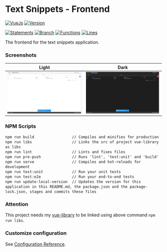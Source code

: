 # Text Snippets - Frontend

[![VueJs](https://img.shields.io/badge/Frontend-VueJs-green.svg)](https://vuejs.org/)
[![Version](https://img.shields.io/badge/Version-20.10.04--0-blue.svg)](./src/)

[![Statements](https://img.shields.io/badge/Statements-79.64%25-yellow.svg)](./tests/unit/)
[![Branch](https://img.shields.io/badge/Branch-23.08%25-yellow.svg)](./tests/unit/)
[![Functions](https://img.shields.io/badge/Functions-70.31%25-yellow.svg)](./tests/unit/)
[![Lines](https://img.shields.io/badge/Lines-79.25%25-yellow.svg)](./tests/unit/)

The frontend for the text snippets application.

### Screenshots

| Light | Dark |
| ----- | ---- |
| ![light](./screenshots/light.jpg) | ![dark](./screenshots/dark.jpg) |

### NPM Scripts

```
npm run build                 // Compiles and minifies for production
npm run libs                  // Links the src of project vue-library as libs
npm run lint                  // Lints and fixes files
npm run pre-push              // Runs 'lint', 'test:unit' and 'build'
npm run serve                 // Compiles and hot-reloads for development
npm run test:unit             // Run your unit tests
npm run test:e2e              // Run your end-to-end tests
npm run update-local-version  // Updates the version for this application in this README.md, the package.json and the package-lock.json, stages and commits these files
```

### Attention

This project needs my [vue-library](https://github.com/JonasSchubert/vue-library) to be linked using above command `npm run libs`.

### Customize configuration

See [Configuration Reference](https://cli.vuejs.org/config/).
